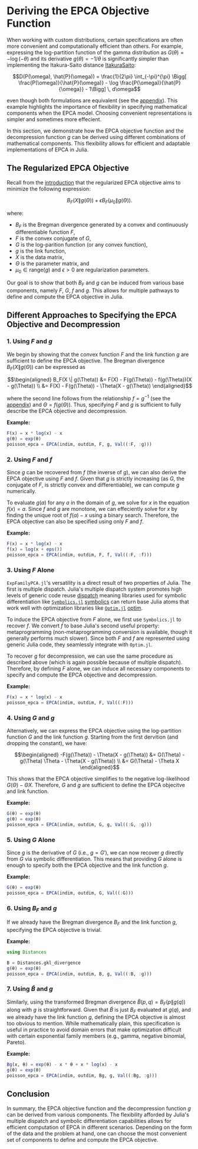 # Deriving the EPCA Objective Function

When working with custom distributions, certain specifications are often more convenient and computationally efficient than others. For example, expressing the log-partition function of the gamma distribution as $G(\theta) = -\log(-\theta)$ and its derivative $g(\theta) = -1/\theta$ is significantly simpler than implementing the Itakura-Saito distance [ItakuraSaito](@cite):

```math
D(P(\omega), \hat{P}(\omega)) = \frac{1}{2\pi} \int_{-\pi}^{\pi} \Bigg[ \frac{P(\omega)}{\hat{P}(\omega)} - \log \frac{P(\omega)}{\hat{P}{\omega}} - 1\Bigg] \, d\omega
```

even though both formulations are equivalent (see the [appendix](./appendix/gamma.md)). This example highlights the importance of flexibility in specifying mathematical components when the EPCA model. Choosing convenient representations is simpler and sometimes more effecient.

In this section, we demonstrate how the EPCA objective function and the decompression function $g$ can be derived using different combinations of mathematical components. This flexibility allows for efficient and adaptable implementations of EPCA in Julia.

## The Regularized EPCA Objective

Recall from the [introduction](./intro.md) that the regularized EPCA objective aims to minimize the following expression:

```math
B_{F}(X \| g(\Theta)) + \epsilon B_{F}(\mu_0 \| g(\Theta)).
```

where:

*  $B_F$ is the Bregman divergence generated by a convex and continuously differentiable function $F$,
*  $F$ is the convex conjugate of $G$,
*  $G$ is the log-parition function (or any convex function),
*  $g$ is the link function,
*  $X$ is the data matrix,
*  $\Theta$ is the parameter matrix, and
*  $\mu_0 \in \mathrm{range}(g)$ and $\epsilon > 0$ are regularization parameters.

Our goal is to show that both $B_F$ and $g$ can be induced from various base components, namely $F$, $G$, $f$ and $g$. This allows for multiple pathways to define and compute the EPCA objective in Julia.

## Different Approaches to Specifying the EPCA Objective and Decompression

### 1. Using $F$ and $g$

We begin by showing that the convex function $F$ and the link function $g$ are sufficient to define the EPCA objective. The Bregman divergence $B_F(X \| g(\Theta))$ can be expressed as

```math
\begin{aligned}
B_F(X \| g(\Theta)) &= F(X) - F(g(\Theta)) - f(g(\Theta))(X - g(\Theta)) \\
&= F(X) - F(g(\Theta)) - \Theta(X - g(\Theta))
\end{aligned}
```

where the second line follows from the relationship $f = g^{-1}$ (see the [appendix](./appendix/inverses.md)) and $\Theta = f(g(\Theta))$. Thus, specifying $F$ and $g$ is sufficient to fully describe the EPCA objective and decompression.

**Example:**
```julia
F(x) = x * log(x) - x
g(θ) = exp(θ)
poisson_epca = EPCA(indim, outdim, F, g, Val((:F, :g)))
```

### 2. Using $F$ and $f$

Since $g$ can be recovered from $f$ (the inverse of $g$), we can also derive the EPCA objective using $F$ and $f$. Given that $g$ is strictly increasing (as $G$, the conjugate of $F$, is strictly convex and differentiable), we can compute $g$ numerically.

To evaluate $g(a)$ for any $a$ in the domain of $g$, we solve for $x$ in the equation $f(x) = a$. Since $f$ and $g$ are monotone, we can effeciently solve for $x$ by finding the unique root of $f(a) - x$ using a binary search. Therefore, the EPCA objective can also be specified using only $F$ and $f$.

**Example:**
```julia
F(x) = x * log(x) - x
f(x) = log(x + eps())
poisson_epca = EPCA(indim, outdim, F, f, Val((:F, :f)))
```

### 3. Using $F$ Alone

`ExpFamilyPCA.jl`'s versatility is a direct result of two properties of Julia. The first is multiple dispatch. Julia's multiple dispatch system promotes high levels of generic code reuse [dispatch](@cite) meaning libraries used for symbolic differentiation like [`Symbolics.jl`](https://symbolics.juliasymbolics.org/stable/) [symbolics](@cite) can return base Julia atoms that work well with optimization libraries like [`Optim.jl`](https://julianlsolvers.github.io/Optim.jl/stable/) [optim](@cite).

To induce the EPCA objective from $F$ alone, we first use `Symbolics.jl` to recover $f$. We convert $f$ to base Julia's second useful property: metaprogramming (non-metaprogramming conversion is available, though it generally performs much slower). Since both $F$ and $f$ are represented using generic Julia code, they seamlessly integrate with `Optim.jl`.

To recover $g$ for decompression, we can use the same procedure as described above (which is again possible because of multiple dispatch). Therefore, by defining $F$ alone, we can induce all necessary components to specify and compute the EPCA objective and decompression.

**Example:**
```julia
F(x) = x * log(x) - x
poisson_epca = EPCA(indim, outdim, F, Val((:F)))
```

### 4. Using $G$ and $g$

Alternatively, we can express the EPCA objective using the log-partition function $G$ and the link function $g$. Starting from the first dervition (and dropping the constant), we have:

```math
\begin{aligned}
-F(g(\Theta)) - \Theta(X - g(\Theta)) &= G(\Theta) - g(\Theta) \Theta - \Theta(X - g(\Theta)) \\
&= G(\Theta) - \Theta X
\end{aligned}
```

This shows that the EPCA objective simplifies to the negative log-likelihood $G(\Theta) - \Theta X$. Therefore, $G$ and $g$ are sufficient to define the EPCA objecitve and link function.

**Example:**
```julia
G(θ) = exp(θ)
g(θ) = exp(θ)
poisson_epca = EPCA(indim, outdim, G, g, Val((:G, :g)))
```

### 5. Using $G$ Alone

Since $g$ is the derivative of $G$ (i.e., $g = G'$), we can now recover $g$ directly from $G$ via symbolic differentiation. This means that providing $G$ alone is enough to specify both the EPCA objective and the link function $g$.

**Example:**
```julia
G(θ) = exp(θ)
poisson_epca = EPCA(indim, outdim, G, Val((:G)))
```

### 6. Using $B_F$ and $g$

If we already have the Bregman divergence $B_F$ and the link function $g$, specifying the EPCA objective is trivial.

**Example:**
```julia
using Distances

B = Distances.gkl_divergence
g(θ) = exp(θ)
poisson_epca = EPCA(indim, outdim, B, g, Val((:B, :g)))
```

### 7. Using $\tilde{B}$ and $g$

Similarly, using the transformed Bregman divergence $\tilde{B}(p, q) = B_F(p \| g(q))$ along with $g$ is straightforward. Given that $\tilde{B}$ is just $B_F$ evaluated at $g(q)$, and we already have the link function $g$, defining the EPCA objective is almost too obvious to mention. While mathematically plain, this specification is useful in practice to avoid domain errors that make optimization difficult with certain exponential family members (e.g., gamma, negative binomial, Pareto).

**Example:**
```julia
Bg(x, θ) = exp(θ) - x * θ + x * log(x) - x
g(θ) = exp(θ)
poisson_epca = EPCA(indim, outdim, Bg, g, Val((:Bg, :g)))
```

## Conclusion

In summary, the EPCA objective function and the decompression function $g$ can be derived from various components. The flexibility afforded by Julia's multiple dispatch and symbolic differentiation capabilities allows for efficient computation of EPCA in different scenarios. Depending on the form of the data and the problem at hand, one can choose the most convenient set of components to define and compute the EPCA objective.

